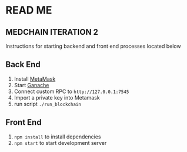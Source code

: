 # READ ME

## MEDCHAIN ITERATION 2

Instructions for starting backend and front end processes located below

## Back End

 1. Install [MetaMask](https://metamask.io/)
 2. Start [Ganache](https://www.trufflesuite.com/ganache)
 3. Connect custom RPC to `http://127.0.0.1:7545`
 4. Import a private key into Metamask
 5. run script `./run_blockchain`

## Front End

 1. `npm install` to install dependencies
 2. `npm start` to start development server
